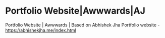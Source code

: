 # Portfolio Website|Awwwards|AJ
Portfolio Website | Awwwards | Based on Abhishek Jha Portfolio website - https://abhishekjha.me/index.html
